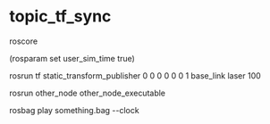# topic_tf_sync
roscore

(rosparam set user_sim_time true)

rosrun tf static_transform_publisher 0 0 0 0 0 0 1 base_link laser 100

rosrun other_node other_node_executable

rosbag play something.bag --clock
